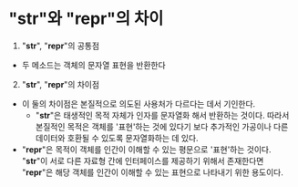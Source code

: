 # "__str__"와 "__repr__"의 차이

1. "__str__", "__repr__"의 공통점
- 두 메소드는 객체의 문자열 표현을 반환한다

2. "__str__", "__repr__"의 차이점
- 이 둘의 차이점은 본질적으로 의도된 사용처가 다르다는 데서 기인한다.
  + "__str__"은 태생적인 목적 자체가 인자를 문자열화 해서 반환하는 것이다. 따라서 본질적인 목적은 객체를 '표현'하는 것에 있다기 보다 추가적인 가공이나 다른 데이터와 호환될 수 있도록 문자열화하는 데 있다.
- "__repr__"은 목적이 객체를 인간이 이해할 수 있는 평문으로 '표현'하는 것이다. "__str__"이 서로 다른 자료형 간에 인터페이스를 제공하기 위해서 존재한다면 "__repr__"은 해당 객체를 인간이 이해할 수 있는 표현으로 나타내기 위한 용도이다.
